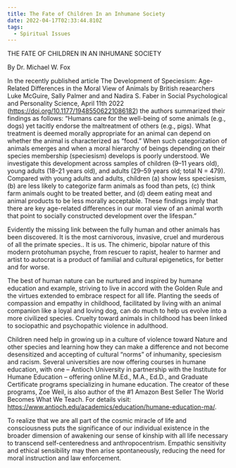 ```yaml
---
title: The Fate of Children In an Inhumane Society
date: 2022-04-17T02:33:44.810Z
tags:
  - Spiritual Issues
---
```

THE FATE OF CHILDREN IN AN INHUMANE SOCIETY

By Dr. Michael W. Fox 

In the recently published article The Development of Speciesism: Age-Related Differences in the Moral View of Animals by British reaearchers Luke McGuire, Sally Palmer and and Nadira S. Faber in Social Psychological and Personality Science, April 11th 2022 (https://doi.org/10.1177/19485506221086182) the authors summarized their findings as follows: “Humans care for the well-being of some animals (e.g., dogs) yet tacitly endorse the maltreatment of others (e.g., pigs). What treatment is deemed morally appropriate for an animal can depend on whether the animal is characterized as “food.” When such categorization of animals emerges and when a moral hierarchy of beings depending on their species membership (speciesism) develops is poorly understood. We investigate this development across samples of children (9–11 years old), young adults (18–21 years old), and adults (29–59 years old; total N = 479). Compared with young adults and adults, children (a) show less speciesism, (b) are less likely to categorize farm animals as food than pets, (c) think farm animals ought to be treated better, and (d) deem eating meat and animal products to be less morally acceptable. These findings imply that there are key age-related differences in our moral view of an animal worth that point to socially constructed development over the lifespan.”


Evidently the missing link between the fully human and other animals has been discovered. It is the most carnivorous, invasive, cruel and murderous of all the primate species.. It is us. The chimeric, bipolar nature of this modern protohuman psyche, from rescuer to rapist, healer to harmer and artist to autocrat is a product of familial and cultural epigenetics, for better and for worse.


 The best of human nature can be nurtured and inspired by humane education and example, striving to live in accord with the Golden Rule and the virtues extended to embrace respect for all life. Planting the seeds of compassion and empathy in childhood, facilitated by living with an animal companion like a loyal and loving dog, can do much to help us evolve into a more civilized species. Cruelty toward animals in childhood has been linked to sociopathic and psychopathic violence in adulthood.

 Children need help in growing up in a culture of violence toward Nature and other species and learning how they can make a difference and not become desensitized and accepting of cultural “norms” of inhumanity, speciesism and racism. Several universities are now offering courses in humane education, with one – Antioch University in partnership with the Institute for Humane Education – offering online M.Ed., M.A., Ed.D., and Graduate Certificate programs specializing in humane education. The creator of these programs, Zoe Weil, is also author of  the #1 Amazon Best Seller The World Becomes What We Teach. For details visit: https://www.antioch.edu/academics/education/humane-education-ma/. 
   
To realize that we are all part of the cosmic miracle of life and consciousness puts the significance of our individual existence in the broader dimension of awakening our  sense of kinship with all life necessary to transcend self-centeredness and anthropocentrism. Empathic sensitivity and ethical sensibility may then  arise spontaneously, reducing the need for moral instruction and law enforcement.

